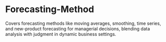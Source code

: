 # Forecasting-Method
Covers forecasting methods like moving averages, smoothing, time series, and new-product forecasting for managerial decisions, blending data analysis with judgment in dynamic business settings.
